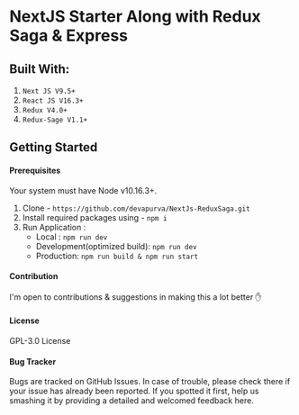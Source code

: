 # NextJS Starter Along with Redux Saga & Express

## Built With: 
1. ```Next JS V9.5+```
2. ```React JS V16.3+```
3. ```Redux V4.0+```
4. ```Redux-Sage V1.1+```

## Getting Started

#### Prerequisites
Your system must have Node v10.16.3+.
1. Clone - ``` https://github.com/devapurva/NextJs-ReduxSaga.git ```
3. Install required packages using - ``` npm i ```
4. Run Application :
    * Local : ``` npm run dev ```
    * Development(optimized build): ``` npm run dev ```
    * Production: ``` npm run build & npm run start ```
    
#### Contribution
I'm open to contributions & suggestions in making this a lot better ✋

#### License
GPL-3.0 License

#### Bug Tracker
Bugs are tracked on GitHub Issues. In case of trouble, please check there if your issue has already been reported. If you spotted it first, help us smashing it by providing a detailed and welcomed feedback here.
